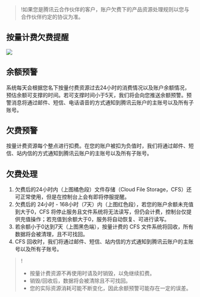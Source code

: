 >!如果您是腾讯云合作伙伴的客户，账户欠费下的产品资源处理规则以您与合作伙伴约定的协议为准。

## 按量计费欠费提醒
![](https://main.qcloudimg.com/raw/23ef4b0d1cc37f6d73627978ffd79e83.jpg)

## 余额预警
系统每天会根据您名下按量付费资源过去24小时的消费情况以及账户余额情况，预估余额可支撑的时间。若可支撑时间小于5天，我们将会向您推送余额预警。预警消息将通过邮件、短信、电话语音的方式通知到腾讯云账户的主账号以及所有子账号。


## 欠费预警
按量计费资源每个整点进行扣费。在您的账户被扣为负值时，我们将通过邮件、短信、站内信的方式通知到腾讯云账户的主账号以及所有子账号。


## 欠费处理
1. 欠费后的24小时内（上图橘色段）文件存储（Cloud File Storage，CFS）还可正常使用，但是在控制台上会有即将停服提醒。
2. 欠费后的 24小时 - 168小时（7天）内（上图红色段），若您的账户余额未充值到大于0，CFS 将停止服务且文件系统将无法读写，但仍会计费，控制台仅提供充值操作；若充值到余额大于0，服务将自动恢复、可进行读写。
3. 若余额小于0达到7天（上图黑色端），按量计费的 CFS 文件系统将回收，所有数据将会被清理，且不可找回。
4. CFS 回收时，我们将通过邮件、短信、站内信的方式通知到腾讯云账户的主账号以及所有子账号。

>!
>- 按量计费资源不再使用时请及时销毁，以免继续扣费。
>- 销毁/回收后，数据将会被清除且不可找回。
>- 您的实际资源消耗可能不断变化，因此余额预警可能存在一定的误差。
